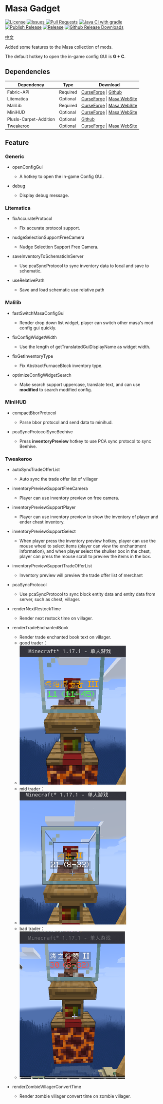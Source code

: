 # Masa Gadget

[![License](https://img.shields.io/github/license/plusls/MasaGadget?style=flat-square)](https://github.com/plusls/MasaGadget/blob/main/LICENSE)
[![Issues](https://img.shields.io/github/issues/plusls/MasaGadget?style=flat-square)](https://github.com/plusls/MasaGadget/issues)
[![Pull Requests](https://img.shields.io/github/issues-pr/plusls/MasaGadget?style=flat-square)](https://github.com/plusls/MasaGadget/pulls)
[![Java CI with gradle](https://img.shields.io/github/workflow/status/plusls/MasaGadget/build?label=Build&style=flat-square)](https://github.com/plusls/MasaGadget/actions/workflows/build.yml)
[![Publish Release](https://img.shields.io/github/workflow/status/plusls/MasaGadget/Publish%20Release?label=Publish%20Release&style=flat-square)](https://github.com/plusls/MasaGadget/actions/workflows/publish.yml)
[![Release](https://img.shields.io/github/v/release/plusls/MasaGadget?include_prereleases&style=flat-square)](https://github.com/plusls/MasaGadget/releases)
[![Github Release Downloads](https://img.shields.io/github/downloads/plusls/MasaGadget/total?label=Github%20Release%20Downloads&style=flat-square)](https://github.com/plusls/MasaGadget/releases)

[中文](./README.md)

Added some features to the Masa collection of mods.

The default hotkey to open the in-game config GUI is **G + C**.

## Dependencies

| Dependency             | Type     | Download                                                                                                                                            |
| ---------------------- | -------- | --------------------------------------------------------------------------------------------------------------------------------------------------- |
| Fabric-API             | Required | [CurseForge](https://www.curseforge.com/minecraft/mc-mods/fabric-api) &#124; [Github](https://github.com/FabricMC/fabric)                           |
| Litematica             | Optional | [CurseForge](https://www.curseforge.com/minecraft/mc-mods/litematica) &#124; [Masa WebSite](https://masa.dy.fi/mcmods/client_mods/?mod=litematica)  |
| MaliLib                | Required | [CurseForge](https://www.curseforge.com/minecraft/mc-mods/malilib) &#124; [Masa WebSite](https://masa.dy.fi/mcmods/client_mods/?mod=malilib)        |
| MiniHUD                | Optional | [CurseForge](https://www.curseforge.com/minecraft/mc-mods/minihud) &#124; [Masa WebSite](https://masa.dy.fi/mcmods/client_mods/?mod=minihud)        |
| Plusls-Carpet-Addition | Optional | [Github](https://github.com/plusls/plusls-carpet-addition)                                                                                          |
| Tweakeroo              | Optional | [CurseForge](https://www.curseforge.com/minecraft/mc-mods/tweakeroo) &#124; [Masa WebSite](https://masa.dy.fi/mcmods/client_mods/?mod=tweakeroo)    |

## Feature

### Generic

- openConfigGui

    - A hotkey to open the in-game Config GUI.

- debug

    - Display debug message.

### Litematica

- fixAccurateProtocol

    - Fix accurate protocol support.

- nudgeSelectionSupportFreeCamera

    - Nudge Selection Support Free Camera.

- saveInventoryToSchematicInServer

    - Use pcaSyncProtocol to sync inventory data to local and save to schematic.

- useRelativePath

    - Save and load schematic use relative path

### Malilib

- fastSwitchMasaConfigGui

    - Render drop down list widget, player can switch other masa's mod config gui quickly.

- fixConfigWidgetWidth

    - Use the length of getTranslatedGuiDisplayName as widget width.

- fixGetInventoryType

    - Fix AbstractFurnaceBlock inventory type.

- optimizeConfigWidgetSearch

    - Make search support uppercase, translate text, and can use **modified** to search modified config.

### MiniHUD

- compactBborProtocol

    - Parse bbor protocol and send data to minihud.

- pcaSyncProtocolSyncBeehive

    - Press **inventoryPreview** hotkey to use PCA sync protocol to sync Beehive.

### Tweakeroo

- autoSyncTradeOfferList

    - Auto sync the trade offer list of villager

- inventoryPreviewSupportFreeCamera

    - Player can use inventory preview on free camera.

- inventoryPreviewSupportPlayer

    - Player can use inventory preview to show the inventory of player and ender chest inventory.

- inventoryPreviewSupportSelect

    - When player press the inventory preview hotkey, player can use the mouse wheel to select items (player can view
      the enchantment information), and when player select the shulker box in the chest, player can press the mouse
      scroll to preview the items in the box.

- inventoryPreviewSupportTradeOfferList

    - Inventory preview will preview the trade offer list of merchant

- pcaSyncProtocol

    - Use pcaSyncProtocol to sync block entity data and entity data from server, such as chest, villager.

- renderNextRestockTime

  - Render next restock time on villager.

- renderTradeEnchantedBook

    - Render trade enchanted book text on villager.
    - good trader：
    - ![good trader](./docs/img/good_trader.png)
    - mid trader：
    - ![mid trader](./docs/img/mid_trader.png)
    - bad trader：
    - ![bad trader](./docs/img/bad_trader.png)

- renderZombieVillagerConvertTime

  - Render zombie villager convert time on zombie villager.
